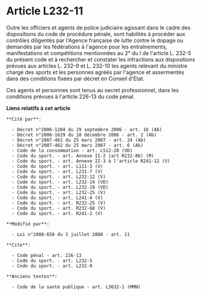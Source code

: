 # Article L232-11

Outre les officiers et agents de police judiciaire agissant dans le cadre des dispositions du code de procédure pénale, sont
habilités à procéder aux contrôles diligentés par l'Agence française de lutte contre le dopage ou demandés par les
fédérations à l'agence pour les entraînements, manifestations et compétitions mentionnées au 2° du I de l'article L. 232-5 du
présent code et à rechercher et constater les infractions aux dispositions prévues aux articles L. 232-9 et L. 232-10 les
agents relevant du ministre chargé des sports et les personnes agréés par l'agence et assermentés dans des conditions fixées
par décret en Conseil d'Etat. 

Ces agents et personnes sont tenus au secret professionnel, dans les conditions prévues à l'article 226-13 du code pénal.

**Liens relatifs à cet article**

	**Cité par**:

	  - Décret n°2006-1204 du 29 septembre 2006 - art. 16 (Ab)
	  - Décret n°2006-1629 du 18 décembre 2006 - art. 2 (Ab)
	  - Décret n°2007-462 du 25 mars 2007 - art. 24 (Ab)
	  - Décret n°2007-462 du 25 mars 2007 - art. 6 (Ab)
	  - Code de la consommation - art. L512-20 (VD)
	  - Code du sport. - art. Annexe II-2 (art R232-86) (M)
	  - Code du sport. - art. Annexe II-3 à l'article R241-12 (V)
	  - Code du sport. - art. L111-3 (V)
	  - Code du sport. - art. L231-7 (V)
	  - Code du sport. - art. L232-12 (V)
	  - Code du sport. - art. L232-14 (VD)
	  - Code du sport. - art. L232-19 (VD)
	  - Code du sport. - art. L232-25 (V)
	  - Code du sport. - art. L241-4 (V)
	  - Code du sport. - art. R232-25 (V)
	  - Code du sport. - art. R232-68 (V)
	  - Code du sport. - art. R241-2 (V)

	**Modifié par**:

	  - Loi n°2008-650 du 3 juillet 2008 - art. 11

	**Cite**:

	  - Code pénal - art. 226-13
	  - Code du sport. - art. L232-5
	  - Code du sport. - art. L232-9

	**Anciens textes**:

	  - Code de la santé publique - art. L3632-1 (MMN)

